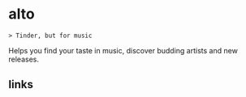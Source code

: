 # alto

``` text
> Tinder, but for music
```

Helps you find your taste in music, discover budding artists and new releases.

## links
